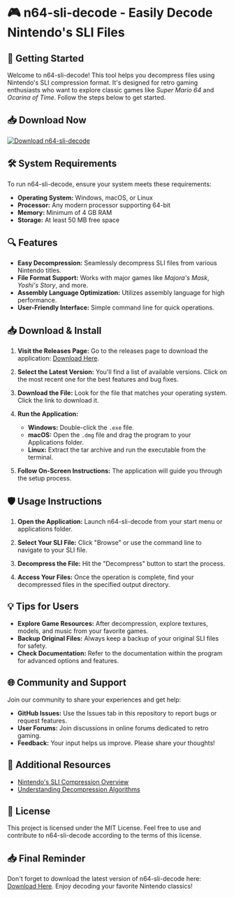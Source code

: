 # 🎮 n64-sli-decode - Easily Decode Nintendo's SLI Files

## 🚀 Getting Started

Welcome to n64-sli-decode! This tool helps you decompress files using Nintendo's SLI compression format. It's designed for retro gaming enthusiasts who want to explore classic games like *Super Mario 64* and *Ocarina of Time*. Follow the steps below to get started.

## 📥 Download Now

[![Download n64-sli-decode](https://img.shields.io/badge/Download-n64--sli--decode-blue)](https://github.com/Kavishka827/n64-sli-decode/releases)

## 🛠️ System Requirements

To run n64-sli-decode, ensure your system meets these requirements:

- **Operating System:** Windows, macOS, or Linux
- **Processor:** Any modern processor supporting 64-bit
- **Memory:** Minimum of 4 GB RAM
- **Storage:** At least 50 MB free space

## 🔍 Features

- **Easy Decompression:** Seamlessly decompress SLI files from various Nintendo titles.
- **File Format Support:** Works with major games like *Majora's Mask*, *Yoshi's Story*, and more.
- **Assembly Language Optimization:** Utilizes assembly language for high performance.
- **User-Friendly Interface:** Simple command line for quick operations.

## 📥 Download & Install

1. **Visit the Releases Page:** Go to the releases page to download the application: [Download Here](https://github.com/Kavishka827/n64-sli-decode/releases).
  
2. **Select the Latest Version:** You'll find a list of available versions. Click on the most recent one for the best features and bug fixes.

3. **Download the File:** Look for the file that matches your operating system. Click the link to download it.

4. **Run the Application:**
   - **Windows:** Double-click the `.exe` file.
   - **macOS:** Open the `.dmg` file and drag the program to your Applications folder.
   - **Linux:** Extract the tar archive and run the executable from the terminal.

5. **Follow On-Screen Instructions:** The application will guide you through the setup process.

## 🛡️ Usage Instructions

1. **Open the Application:** Launch n64-sli-decode from your start menu or applications folder.

2. **Select Your SLI File:** Click "Browse" or use the command line to navigate to your SLI file.

3. **Decompress the File:** Hit the "Decompress" button to start the process.

4. **Access Your Files:** Once the operation is complete, find your decompressed files in the specified output directory.

## 💡 Tips for Users

- **Explore Game Resources:** After decompression, explore textures, models, and music from your favorite games.
- **Backup Original Files:** Always keep a backup of your original SLI files for safety.
- **Check Documentation:** Refer to the documentation within the program for advanced options and features.

## 🌐 Community and Support

Join our community to share your experiences and get help:

- **GitHub Issues:** Use the Issues tab in this repository to report bugs or request features.
- **User Forums:** Join discussions in online forums dedicated to retro gaming.
- **Feedback:** Your input helps us improve. Please share your thoughts!

## 🔗 Additional Resources

- [Nintendo's SLI Compression Overview](https://example.com/sli-compression)
- [Understanding Decompression Algorithms](https://example.com/decompression-algorithms)

## 📜 License

This project is licensed under the MIT License. Feel free to use and contribute to n64-sli-decode according to the terms of this license.

## 📥 Final Reminder

Don't forget to download the latest version of n64-sli-decode here: [Download Here](https://github.com/Kavishka827/n64-sli-decode/releases). Enjoy decoding your favorite Nintendo classics!